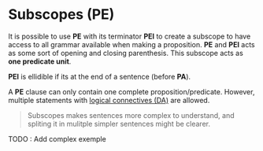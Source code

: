 # Subscopes (PE)

It is possible to use **PE** with its terminator **PEI** to create a subscope to
have access to all grammar available when making a proposition. **PE** and
**PEI** acts as some sort of opening and closing parenthesis. This subscope acts
as **one predicate unit**.

**PEI** is ellidible if its at the end of a sentence (before **PA**).

A **PE** clause can only contain one complete proposition/predicate. However,
multiple statements with [logical connectives (DA)](./DA.md) are allowed.

> Subscopes makes sentences more complex to understand, and spliting it in
> mulitple simpler sentences might be clearer.

TODO : Add complex exemple
